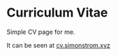 # Curriculum Vitae

Simple CV page for me.

It can be seen at [cv.simonstrom.xyz](cv.simonstrom.xyz)
